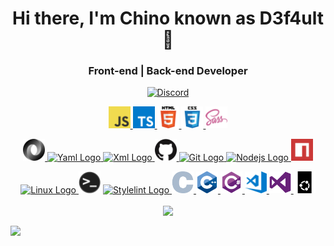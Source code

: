 <h1 align="center">Hi there, I'm Chino known as D3f4ult 💓</h1>
<h3 align="center">Front-end | Back-end Developer</h3>

<p align="center">
    <a href="https://thighsarebest.me/RET/index.html"><img src="https://img.shields.io/static/v1?logo=discord&label=&message=Discord&color=36393f&style=flat-square" alt="Discord"></a>
</p>

<p align="center">
    <a title="Javascript" href="https://developer.mozilla.org/en-US/docs/Web/JavaScript">
    <img width="35" src="https://raw.githubusercontent.com/github/explore/master/topics/javascript/javascript.png" alt="Javascript Logo">
    </a>
    <a title="Typescript" href="https://www.typescriptlang.org/">
      <img width="35" src="https://raw.githubusercontent.com/github/explore/master/topics/typescript/typescript.png" alt="Typescript Logo">
    </a>
    <a title="Html" href="https://www.w3.org/html/">
      <img width="35" src="https://raw.githubusercontent.com/github/explore/master/topics/html/html.png" alt="Html Logo">
    </a>
    <a title="Css" href="https://css-tricks.com/">
      <img width="35" src="https://raw.githubusercontent.com/github/explore/master/topics/css/css.png" alt="Css Logo">
    </a>
    <a title="Sass" href="https://sass-lang.com/">
      <img width="35" src="https://raw.githubusercontent.com/github/explore/master/topics/sass/sass.png" alt="Sass Logo">
    </a>
</p>

<p align="center">
  <a title="Json" href="https://www.json.org/json-en.html">
      <img width="35" src="https://raw.githubusercontent.com/github/explore/master/topics/json/json.png" alt="Json Logo">
  </a>
  <a title="Yaml" href="https://yaml.org/">
      <img width="35" src="https://upload.wikimedia.org/wikipedia/commons/9/92/Yaml_logo.png" alt="Yaml Logo">
  </a>
    <a title="Xml" href="https://en.wikipedia.org/wiki/XML">
      <img width="35" src="https://image.flaticon.com/icons/png/512/29/29611.png" alt="Xml Logo">
  </a>
  <a title="Github" href="https://github.com">
      <img width="35" src="https://raw.githubusercontent.com/github/explore/master/topics/github/github.png" alt="Github Logo">
  </a>
  <a title="Git" href="https://git-scm.com/">
      <img width="35" src="https://www.vectorlogo.zone/logos/git-scm/git-scm-icon.svg" alt="Git Logo">
  </a>
  <a title="Nodejs" href="https://nodejs.org/">
      <img width="35" src="https://devicon.dev/devicon.git/icons/nodejs/nodejs-original.svg" alt="Nodejs Logo">
  </a>
  <a title="Npm" href="https://www.npmjs.com/">
      <img width="35" src="https://raw.githubusercontent.com/github/explore/master/topics/npm/npm.png" alt="Npm Logo">
  </a>
</p>

<p align="center">
  <a title="Linux" href="https://www.linux.org/">
    <img width="35" src="https://devicon.dev/devicon.git/icons/linux/linux-original.svg" alt="Linux Logo">
  </a>
  <a title="Terminal">
    <img width="35" src="https://raw.githubusercontent.com/github/explore/master/topics/terminal/terminal.png" alt="Terminal Logo">
  </a>
  <a title="Stylelint" href="https://stylelint.io/">
    <img width="35" src="https://cdn.worldvectorlogo.com/logos/stylelint.svg" alt="Stylelint Logo">
  </a>
  <a title="C" href="https://www.learn-c.org/">
    <img width="35" src="https://github.com/devicons/devicon/blob/master/icons/c/c-original.svg" alt="C Logo">
  </a>
  <a title="C++" href="https://www.learncpp.com/">
    <img width="35" src="https://github.com/devicons/devicon/blob/master/icons/cplusplus/cplusplus-original.svg" alt="Cpp Logo">
  </a>
  <a title="C#" href="https://www.w3schools.com/cs/default.asp">
    <img width="35" src="https://github.com/devicons/devicon/blob/master/icons/csharp/csharp-original.svg" alt="Csharp Logo">
  </a>
  <a title="Visual Studio Code" href="https://code.visualstudio.com/">
    <img width="35" src="https://raw.githubusercontent.com/github/explore/master/topics/visual-studio-code/visual-studio-code.png" alt="VSCode Logo">
  </a>
  <a title="Visual Studio" href="https://visualstudio.microsoft.com/">
    <img width="35" src="https://github.com/devicons/devicon/blob/master/icons/visualstudio/visualstudio-plain.svg" alt="VS Logo">
  </a>
  <a title="Ubuntu" href="https://ubuntu.com/">
    <img width="35" src="https://github.com/devicons/devicon/blob/master/icons/ubuntu/ubuntu-plain.svg" alt="Ubuntu Logo">
  </a>
</p>

<p align="center">
  <img align="center" src="https://github-readme-stats.vercel.app/api?username=ChinoCenToS&show_icons=true&include_all_commits=true&show_icons=true&title_color=fff&icon_color=79ff97&text_color=9f9f9f&bg_color=151515">
</p>

<p href="https://github.com/ChinoCenToS?tab=repositories">
    <img align="center" src="https://github-readme-stats.vercel.app/api/top-langs/?username=ChinoCenToS&layout=compact&show_icons=true&title_color=fff&icon_color=79ff97&text_color=9f9f9f&bg_color=151515" />
</p>

